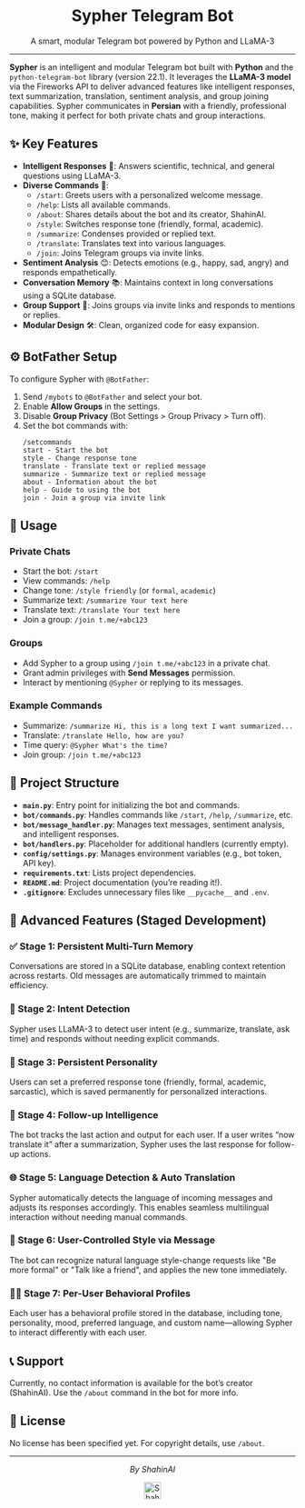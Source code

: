 
<div align="center">
  <h1>Sypher Telegram Bot</h1>
  <p>A smart, modular Telegram bot powered by Python and LLaMA-3</p>
</div>

---

**Sypher** is an intelligent and modular Telegram bot built with **Python** and the `python-telegram-bot` library (version 22.1). It leverages the **LLaMA-3 model** via the Fireworks API to deliver advanced features like intelligent responses, text summarization, translation, sentiment analysis, and group joining capabilities. Sypher communicates in **Persian** with a friendly, professional tone, making it perfect for both private chats and group interactions.

## ✨ Key Features

- **Intelligent Responses** 🧠: Answers scientific, technical, and general questions using LLaMA-3.
- **Diverse Commands** 📜:
  - `/start`: Greets users with a personalized welcome message.
  - `/help`: Lists all available commands.
  - `/about`: Shares details about the bot and its creator, ShahinAI.
  - `/style`: Switches response tone (friendly, formal, academic).
  - `/summarize`: Condenses provided or replied text.
  - `/translate`: Translates text into various languages.
  - `/join`: Joins Telegram groups via invite links.
- **Sentiment Analysis** 😊: Detects emotions (e.g., happy, sad, angry) and responds empathetically.
- **Conversation Memory** 📚: Maintains context in long conversations using a SQLite database.
- **Group Support** 👥: Joins groups via invite links and responds to mentions or replies.
- **Modular Design** 🛠️: Clean, organized code for easy expansion.

## ⚙️ BotFather Setup

To configure Sypher with `@BotFather`:

1. Send `/mybots` to `@BotFather` and select your bot.
2. Enable **Allow Groups** in the settings.
3. Disable **Group Privacy** (Bot Settings > Group Privacy > Turn off).
4. Set the bot commands with:
   ```plaintext
   /setcommands
   start - Start the bot
   style - Change response tone
   translate - Translate text or replied message
   summarize - Summarize text or replied message
   about - Information about the bot
   help - Guide to using the bot
   join - Join a group via invite link
   ```

## 🚀 Usage

### Private Chats
- Start the bot: `/start`
- View commands: `/help`
- Change tone: `/style friendly` (or `formal`, `academic`)
- Summarize text: `/summarize Your text here`
- Translate text: `/translate Your text here`
- Join a group: `/join t.me/+abc123`

### Groups
- Add Sypher to a group using `/join t.me/+abc123` in a private chat.
- Grant admin privileges with **Send Messages** permission.
- Interact by mentioning `@Sypher` or replying to its messages.

### Example Commands
- Summarize: `/summarize Hi, this is a long text I want summarized...`
- Translate: `/translate Hello, how are you?`
- Time query: `@Sypher What's the time?`
- Join group: `/join t.me/+abc123`

## 📂 Project Structure

- **`main.py`**: Entry point for initializing the bot and commands.
- **`bot/commands.py`**: Handles commands like `/start`, `/help`, `/summarize`, etc.
- **`bot/message_handler.py`**: Manages text messages, sentiment analysis, and intelligent responses.
- **`bot/handlers.py`**: Placeholder for additional handlers (currently empty).
- **`config/settings.py`**: Manages environment variables (e.g., bot token, API key).
- **`requirements.txt`**: Lists project dependencies.
- **`README.md`**: Project documentation (you’re reading it!).
- **`.gitignore`**: Excludes unnecessary files like `__pycache__` and `.env`.

## 🌟 Advanced Features (Staged Development)

### ✅ Stage 1: Persistent Multi-Turn Memory
Conversations are stored in a SQLite database, enabling context retention across restarts. Old messages are automatically trimmed to maintain efficiency.

### 🎯 Stage 2: Intent Detection
Sypher uses LLaMA-3 to detect user intent (e.g., summarize, translate, ask time) and responds without needing explicit commands.

### 🧠 Stage 3: Persistent Personality
Users can set a preferred response tone (friendly, formal, academic, sarcastic), which is saved permanently for personalized interactions.

### 🔄 Stage 4: Follow-up Intelligence
The bot tracks the last action and output for each user. If a user writes “now translate it” after a summarization, Sypher uses the last response for follow-up actions.

### 🌐 Stage 5: Language Detection & Auto Translation
Sypher automatically detects the language of incoming messages and adjusts its responses accordingly. This enables seamless multilingual interaction without needing manual commands.

### 🎨 Stage 6: User-Controlled Style via Message
The bot can recognize natural language style-change requests like "Be more formal" or "Talk like a friend", and applies the new tone immediately.

### 🧑‍💼 Stage 7: Per-User Behavioral Profiles
Each user has a behavioral profile stored in the database, including tone, personality, mood, preferred language, and custom name—allowing Sypher to interact differently with each user.

## 📞 Support
Currently, no contact information is available for the bot’s creator (ShahinAI). Use the `/about` command in the bot for more info.

## 📜 License
No license has been specified yet. For copyright details, use `/about`.

---

<div align="center">
  <p><em>By ShahinAI</em></p>
  <img src="https://i.ibb.co/W4dVnnD1/shahinai.png" alt="ShahinAI" width="30"/>
</div>